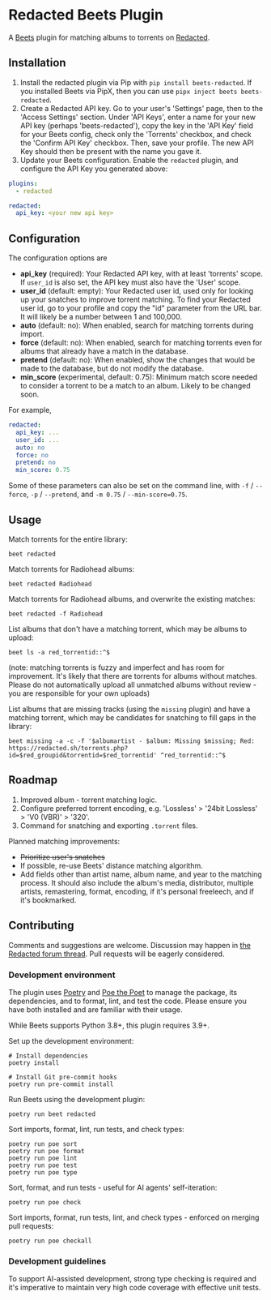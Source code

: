 # Redacted Beets Plugin

A [Beets](https://beets.io/) plugin for matching albums to torrents on [Redacted](https://redacted.sh).

## Installation

1. Install the redacted plugin via Pip with `pip install beets-redacted`. If you installed Beets via PipX, then you can use `pipx inject beets beets-redacted`.
1. Create a Redacted API key. Go to your user's 'Settings' page, then to the 'Access Settings' section. Under 'API Keys', enter a name for your new API key (perhaps 'beets-redacted'), copy the key in the 'API Key' field for your Beets config, check only the 'Torrents' checkbox, and check the 'Confirm API Key' checkbox. Then, save your profile. The new API Key should then be present with the name you gave it.
1. Update your Beets configuration. Enable the `redacted` plugin, and configure the API Key you generated above:

```yaml
plugins:
  - redacted

redacted:
  api_key: <your new api key>
```

## Configuration

The configuration options are

- **api_key** (required): Your Redacted API key, with at least 'torrents' scope. If `user_id` is also set, the API key must also have the 'User' scope.
- **user_id** (default: empty): Your Redacted user id, used only for looking up your snatches to improve torrent matching. To find your Redacted user id, go to your profile and copy the "id" parameter from the URL bar. It will likely be a number between 1 and 100,000.
- **auto** (default: no): When enabled, search for matching torrents during import.
- **force** (default: no): When enabled, search for matching torrents even for albums that already have a match in the database.
- **pretend** (default: no): When enabled, show the changes that would be made to the database, but do not modify the database.
- **min_score** (experimental, default: 0.75): Minimum match score needed to consider a torrent to be a match to an album. Likely to be changed soon.

For example,

```yaml
redacted:
  api_key: ...
  user_id: ...
  auto: no
  force: no
  pretend: no
  min_score: 0.75
```

Some of these parameters can also be set on the command line, with `-f` / `--force`, `-p` / `--pretend`, and `-m 0.75` / `--min-score=0.75`.

## Usage

Match torrents for the entire library:

```shell
beet redacted
```

Match torrents for Radiohead albums:

```shell
beet redacted Radiohead
```

Match torrents for Radiohead albums, and overwrite the existing matches:

```shell
beet redacted -f Radiohead
```

List albums that don't have a matching torrent, which may be albums to upload:

```shell
beet ls -a red_torrentid::^$
```

(note: matching torrents is fuzzy and imperfect and has room for improvement. It's likely that there are torrents for albums without matches. Please do not automatically upload all unmatched albums without review - you are responsible for your own uploads)

List albums that are missing tracks (using the `missing` plugin) and have a matching torrent, which may be candidates for snatching to fill gaps in the library:

```shell
beet missing -a -c -f '$albumartist - $album: Missing $missing; Red: https://redacted.sh/torrents.php?id=$red_groupid&torrentid=$red_torrentid' ^red_torrentid::^$
```

## Roadmap

1. Improved album - torrent matching logic.
1. Configure preferred torrent encoding, e.g. 'Lossless' > '24bit Lossless' > 'V0 (VBR)' > '320'.
1. Command for snatching and exporting `.torrent` files.

Planned matching improvements:

- ~~Prioritize user's snatches~~
- If possible, re-use Beets' distance matching algorithm.
- Add fields other than artist name, album name, and year to the matching process. It should also include the album's media, distributor, multiple artists, remastering, format, encoding, if it's personal freeleech, and if it's bookmarked.

## Contributing

Comments and suggestions are welcome. Discussion may happen in [the Redacted forum thread](https://redacted.sh/forums.php?action=viewthread&threadid=72289). Pull requests will be eagerly considered.

### Development environment

The plugin uses [Poetry](https://python-poetry.org/) and [Poe the Poet](https://poethepoet.natn.io/) to manage the package, its dependencies, and to format, lint, and test the code. Please ensure you have both installed and are familiar with their usage.

While Beets supports Python 3.8+, this plugin requires 3.9+.

Set up the development environment:

```shell
# Install dependencies
poetry install

# Install Git pre-commit hooks
poetry run pre-commit install
```

Run Beets using the development plugin:

```shell
poetry run beet redacted
```

Sort imports, format, lint, run tests, and check types:

```shell
poetry run poe sort
poetry run poe format
poetry run poe lint
poetry run poe test
poetry run poe type
```

Sort, format, and run tests - useful for AI agents' self-iteration:

```shell
poetry run poe check
```

Sort imports, format, run tests, lint, and check types - enforced on merging pull requests:

```shell
poetry run poe checkall
```

### Development guidelines

To support AI-assisted development, strong type checking is required and it's imperative to maintain very high code coverage with effective unit tests.
